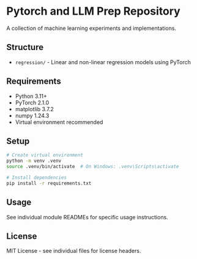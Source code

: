 # Pytorch and LLM Prep Repository

A collection of machine learning experiments and implementations.

## Structure

- `regression/` - Linear and non-linear regression models using PyTorch

## Requirements

- Python 3.11+
- PyTorch 2.1.0
- matplotlib 3.7.2
- numpy 1.24.3
- Virtual environment recommended

## Setup

```bash
# Create virtual environment
python -m venv .venv
source .venv/bin/activate  # On Windows: .venv\Scripts\activate

# Install dependencies
pip install -r requirements.txt
```

## Usage

See individual module READMEs for specific usage instructions.

## License

MIT License - see individual files for license headers.
